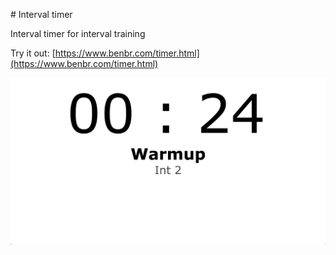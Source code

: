 # Interval timer

Interval timer for interval training

Try it out: [https://www.benbr.com/timer.html](https://www.benbr.com/timer.html)

![](screenshot.png)